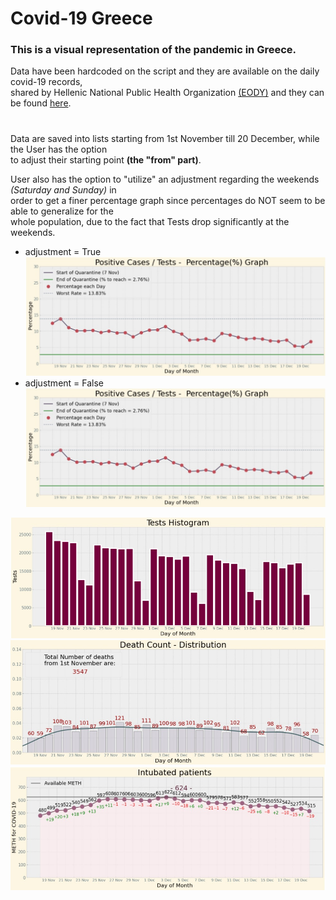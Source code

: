 # Covid-19 Greece

### **This is a visual representation of the pandemic in Greece.**<br/>
Data have been hardcoded on the script and they are available on the daily covid-19 records,<br/>
shared by Hellenic National Public Health Organization [(EODY)](https://eody.gov.gr/) and they can be found [here](https://eody.gov.gr/epidimiologika-statistika-dedomena/ektheseis-covid-19/).

#
Data are saved into lists starting from 1st November till 20 December, while the User has the option<br/> 
to adjust their starting point **(the "from" part)**.

User also has the option to "utilize" an adjustment regarding the weekends *(Saturday and Sunday)* in<br/>
order to get a finer percentage graph since percentages do NOT seem to be able to generalize for the<br/> 
whole population, due to the fact that Tests drop significantly at the weekends. 

- adjustment = True
![Image](/images/Percentage_graph.jpg)
- adjustment = False
![Image](/images/Percentage_graph.jpg)


![Image](/images/Tests.jpg)
![Image](/images/Deaths.jpg)
![Image](/images/Intubated_patients.jpg)
